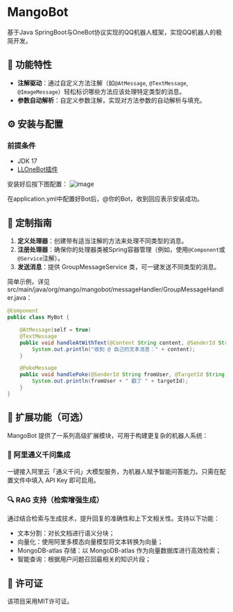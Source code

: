# MangoBot

基于Java SpringBoot与OneBot协议实现的QQ机器人框架，实现QQ机器人的极简开发。

## 🌟 功能特性

- **注解驱动**：通过自定义方法注解（如`@AtMessage`, `@TextMessage`, `@ImageMessage`）轻松标识哪些方法应该处理特定类型的消息。
- **参数自动解析**：自定义参数注解，实现对方法参数的自动解析与填充。



## ⚙ 安装与配置

### 	前提条件

- JDK 17
- [LLOneBot插件](https://llonebot.com/zh-CN/guide/getting-started)

安装好后按下图配置：
![image](https://github.com/mangomaner/MangoBot/tree/main/image/LLOneBotConfig.png)

在application.yml中配置好Bot后，@你的Bot，收到回应表示安装成功。



## 🔧 定制指南

1. **定义处理器**：创建带有适当注解的方法来处理不同类型的消息。
2. **注册处理器**：确保你的处理器类被Spring容器管理（例如，使用`@Component`或`@Service`注解）。
3. **发送消息**：提供 GroupMessageService 类，可一键发送不同类型的消息。

简单示例，详见src/main/java/org/mango/mangobot/messageHandler/GroupMessageHandler.java：

```java
@Component
public class MyBot {

    @AtMessage(self = true)
    @TextMessage
    public void handleAtWithText(@Content String content, @SenderId String senderId) {
        System.out.println("收到 @ 自己的文本消息：" + content);
    }

    @PokeMessage
    public void handlePoke(@SenderId String fromUser, @TargetId String targetId) {
        System.out.println(fromUser + " 戳了 " + targetId);
    }
}
```

## 🧩 扩展功能（可选）

MangoBot 提供了一系列高级扩展模块，可用于构建更复杂的机器人系统：

### 🤖 阿里通义千问集成

一键接入阿里云「通义千问」大模型服务，为机器人赋予智能问答能力。只需在配置文件中填入 API Key 即可启用。

### 🔍 RAG 支持（检索增强生成）

通过结合检索与生成技术，提升回复的准确性和上下文相关性。支持以下功能：

- 文本分割：对长文档进行语义分块；
- 向量化：使用阿里多模态向量模型将文本转换为向量；
- MongoDB-atlas 存储：以 MongoDB-atlas 作为向量数据库进行高效检索；
- 智能查询：根据用户问题召回最相关的知识片段；



## 📄 许可证

该项目采用MIT许可证。